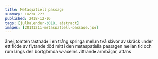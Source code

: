 ```yaml
---
title: Metaspatiell passage
summary: Lucka ???
published: 2018-12-16
tags: [julkalender-2018, abstract]
images: [20181211-metaspatiell-passage.jpg]
---
```


ånej, tomten fastnade i en trång springa mellan två skivor av skräck under ett flöde av flytande död mitt i den metaspatiella passagen mellan tid och rum längs den bortglömda w-axelns vittrande armbågar, attans
